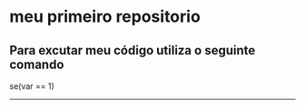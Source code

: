 # meu primeiro repositorio 

 Para excutar meu código utiliza o seguinte comando  
---
se(var == 1)

---
